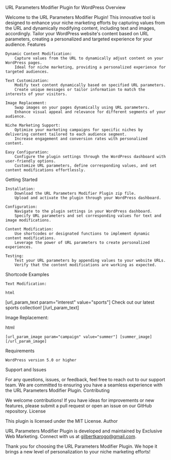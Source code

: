 URL Parameters Modifier Plugin for WordPress
Overview

Welcome to the URL Parameters Modifier Plugin! This innovative tool is designed to enhance your niche marketing efforts by capturing values from the URL and dynamically modifying content, including text and images, accordingly. Tailor your WordPress website's content based on URL parameters, creating a personalized and targeted experience for your audience.
Features

    Dynamic Content Modification:
        Capture values from the URL to dynamically adjust content on your WordPress pages.
        Ideal for niche marketing, providing a personalized experience for targeted audiences.

    Text Customization:
        Modify text content dynamically based on specified URL parameters.
        Create unique messages or tailor information to match the interests of your visitors.

    Image Replacement:
        Swap images on your pages dynamically using URL parameters.
        Enhance visual appeal and relevance for different segments of your audience.

    Niche Marketing Support:
        Optimize your marketing campaigns for specific niches by delivering content tailored to each audience segment.
        Increase engagement and conversion rates with personalized content.

    Easy Configuration:
        Configure the plugin settings through the WordPress dashboard with user-friendly options.
        Customize URL parameters, define corresponding values, and set content modifications effortlessly.

Getting Started

    Installation:
        Download the URL Parameters Modifier Plugin zip file.
        Upload and activate the plugin through your WordPress dashboard.

    Configuration:
        Navigate to the plugin settings in your WordPress dashboard.
        Specify URL parameters and set corresponding values for text and image modifications.

    Content Modification:
        Use shortcodes or designated functions to implement dynamic content modifications.
        Leverage the power of URL parameters to create personalized experiences.

    Testing:
        Test your URL parameters by appending values to your website URLs.
        Verify that the content modifications are working as expected.

Shortcode Examples

    Text Modification:

    html

[url_param_text param="interest" value="sports"] Check out our latest sports collection! [/url_param_text]

Image Replacement:

html

    [url_param_image param="campaign" value="summer"] [summer_image] [/url_param_image]

Requirements

    WordPress version 5.0 or higher

Support and Issues

For any questions, issues, or feedback, feel free to reach out to our support team. We are committed to ensuring you have a seamless experience with the URL Parameters Modifier Plugin.
Contributing

We welcome contributions! If you have ideas for improvements or new features, please submit a pull request or open an issue on our GitHub repository.
License

This plugin is licensed under the MIT License.
Author

URL Parameters Modifier Plugin is developed and maintained by Exclusive Web Marketing. Connect with us at gilbertkarogo@gmail.com.

Thank you for choosing the URL Parameters Modifier Plugin. We hope it brings a new level of personalization to your niche marketing efforts!